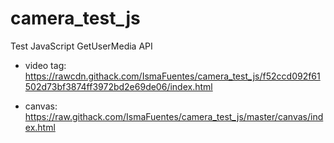 # camera_test_js

Test JavaScript GetUserMedia API

- video tag: https://rawcdn.githack.com/IsmaFuentes/camera_test_js/f52ccd092f61502d73bf3874ff3972bd2e69de06/index.html

- canvas: https://raw.githack.com/IsmaFuentes/camera_test_js/master/canvas/index.html
